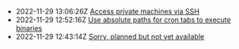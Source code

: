 * 2022-11-29 13:06:26Z [Access private machines via SSH](../2)
* 2022-11-29 12:52:16Z [Use absolute paths for cron tabs to execute binaries](../1)
* 2022-11-29 12:43:14Z [Sorry, planned but not yet available](../0)
